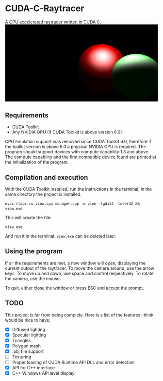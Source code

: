 # CUDA-C-Raytracer
A GPU accelerated raytracer written in CUDA C.
![alt text](https://github.com/SygyzyH/CUDA-C-Raytracer/blob/main/res/Thumbnail.PNG?raw=true)

## Requirements
- CUDA Toolkit
- Any NVIDIA GPU (If CUDA Toolkit is above version 6.0)

CPU emulation support was removed since CUDA Toolkit 6.0, therefore if the toolkit version is above 6.0 a physical NVIDIA GPU is required. The program should support devices with compute capability 1.3 and above. The compute capability and the first compatible device found are printed at the initialization of the program. 

## Compilation and execution
With the CUDA Toolkit installed, run the instructions in the terminal, in the same directory the project is installed:
```
nvcc rtapi.cu view.cpp manager.cpp -o view -lgdi32 -luser32 && view.exe
```
This will create the file:
```
view.exe
```
And run it in the terminal.
```view.exe``` can be deleted later.

## Using the program
If all the requirements are met, a new window will open, displaying the current output of the raytracer.
To move the camera around, use the arrow keys. To move up and down, use space and control respectively.
To rotate the camera, use the mouse.

To quit, either close the window or press ESC and accept the prompt.

## TODO
This project is far from being complete. Here is a list of the features i think would be nice to have:
- [X] Diffused lighting
- [X] Specular lighting
- [X] Triangles
- [X] Polygon mesh
- [X] .obj file support
- [ ] Texturing
- [ ] Proper loading of CUDA Runtime API DLL and error detection
- [X] API for C++ interface
- [X] C++ Windows API level display
